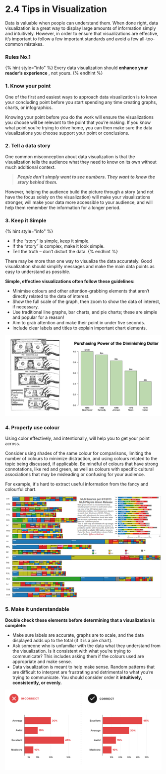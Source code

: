 # 2.4 Tips in Visualization

Data is valuable when people can understand them. When done right, data visualization is a great way to display large amounts of information simply and intuitively. However, in order to ensure that visualizations are effective, it’s important to follow a few important standards and avoid a few all-too-common mistakes.

### Rules  No.1

{% hint style="info" %}
Every data visualization should **enhance your reader’s experience** , not yours.
{% endhint %}

### **1. Know your point**

One of the first and easiest ways to approach data visualization is to know your concluding point before you start spending any time creating graphs, charts, or infographics.

Knowing your point before you do the work will ensure the visualizations you choose will be relevant to the point that you’re making. If you know what point you’re trying to drive home, you can then make sure the data visualizations you choose support your point or conclusions.

### **2. Tell a data story**

One common misconception about data visualization is that the visualization tells the audience what they need to know on its own without much additional context.

> _**People don’t simply want to see numbers. They want to know the story behind them.**_

However, helping the audience build the picture through a story \(and not have the focus solely on the visualization\) will make your visualizations stronger, will make your data more accessible to your audience, and will help them remember the information for a longer period.

### **3. Keep it Simple**

{% hint style="info" %}
* If the “story” is simple, keep it simple. 
* If the “story” is complex, make it look simple. 
* Tell the truth – don’t distort the data.
{% endhint %}

There may be more than one way to visualize the data accurately. Good visualization should simplify messages and make the main data points as easy to understand as possible. 

**Simple, effective visualizations often follow these guidelines:**

* Minimise colours and other attention-grabbing elements that aren’t directly related to the data of interest.
* Show the full scale of the graph, then zoom to show the data of interest, if necessary.
* Use traditional line graphs, bar charts, and pie charts; these are simple and popular for a reason!
* Aim to grab attention and make their point in under five seconds.
* Include clear labels and titles to explain important chart elements.

![Make it Simple!](../.gitbook/assets/screenshot-2020-07-14-at-12.57.33.png)

### 4. Properly use  colour

Using color effectively, and intentionally, will help you to get your point across.

Consider using shades of the same colour for comparisons, limiting the number of colours to minimize distraction, and using colours related to the topic being discussed, if applicable. Be mindful of colours that have strong connotations, like red and green, as well as colours with specific cultural associations that may be misleading or confusing for your audience.

For example, it's hard  to extract useful information from the fancy and colourful chart.

![A &quot;bad color usage&quot;  example](../.gitbook/assets/salaries.png)

### 5. Make it understandable

**Double check these elements before determining that a visualization is complete:**

* Make sure labels are accurate, graphs are to scale, and the data displayed adds up to the total \(if it is a pie chart\).
* Ask someone who is unfamiliar with the data what they understand from the visualization. Is it consistent with what you’re trying to communicate? This includes asking them if the colours used are appropriate and make sense.
* Data visualization is meant to help make sense. Random patterns that are difficult to interpret are frustrating and detrimental to what you’re trying to communicate. You should  consider order it  **intuitively, consistently, or evenly.**

![](../.gitbook/assets/screenshot-2020-07-14-at-12.42.02.png)




